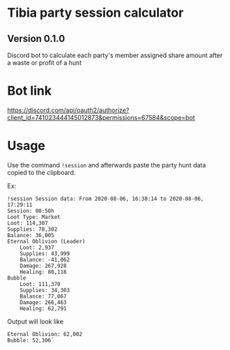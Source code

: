 # Tibia party session calculator

## Version 0.1.0

Discord bot to calculate each party's member assigned share amount after a waste or profit of a hunt

# Bot link

https://discord.com/api/oauth2/authorize?client_id=741023444145012873&permissions=67584&scope=bot

# Usage

Use the command `!session` and afterwards paste the party hunt data copied to the clipboard.

Ex:

```
!session Session data: From 2020-08-06, 16:38:14 to 2020-08-06, 17:29:11
Session: 00:50h
Loot Type: Market
Loot: 114,307
Supplies: 78,302
Balance: 36,005
Eternal Oblivion (Leader)
    Loot: 2,937
    Supplies: 43,999
    Balance: -41,062
    Damage: 267,928
    Healing: 80,118
Bubble
    Loot: 111,370
    Supplies: 34,303
    Balance: 77,067
    Damage: 266,463
    Healing: 62,791
```

Output will look like

```
Eternal Oblivion: 62,002
Bubble: 52,306`
```
